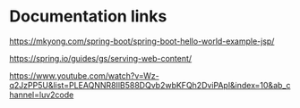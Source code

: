 # Documentation links

https://mkyong.com/spring-boot/spring-boot-hello-world-example-jsp/

https://spring.io/guides/gs/serving-web-content/

https://www.youtube.com/watch?v=Wz-q2JzPP5U&list=PLEAQNNR8IlB588DQvb2wbKFQh2DviPApl&index=10&ab_channel=luv2code
